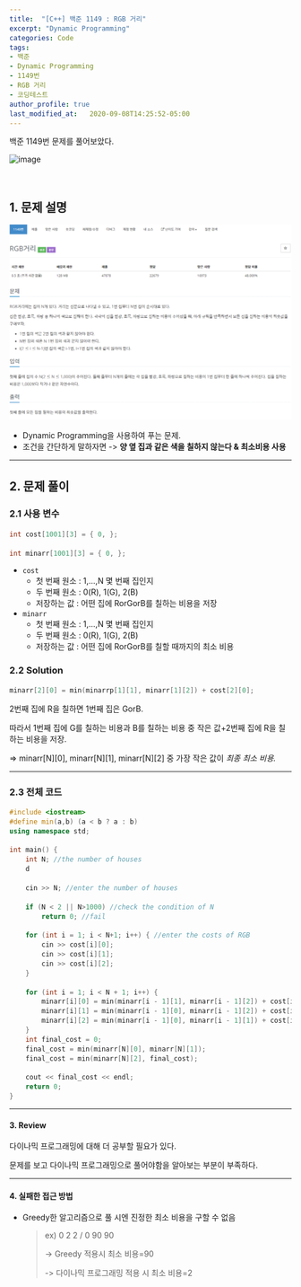 ```yaml
---
title:  "[C++] 백준 1149 : RGB 거리"
excerpt: "Dynamic Programming"
categories: Code
tags: 
- 백준
- Dynamic Programming
- 1149번
- RGB 거리
- 코딩테스트
author_profile: true
last_modified_at:   2020-09-08T14:25:52-05:00
---
```


백준 1149번 문제를 풀어보았다.

![image](https://user-images.githubusercontent.com/37764581/104123691-06d5c100-5390-11eb-85be-4a3c0939a4f7.png)

<br>

## 1. 문제 설명

<img src="/assets/images/posts/1149.png">

+ Dynamic Programming을 사용하여 푸는 문제.
+ 조건을 간단하게 말하자면 -> **양 옆 집과 같은 색을 칠하지 않는다 & 최소비용 사용**

---

## 2. 문제 풀이

### 2.1 사용 변수

```cpp
int cost[1001][3] = { 0, };

int minarr[1001][3] = { 0, };
```

+ `cost`
  + 첫 번째 원소 : 1,...,N 몇 번째 집인지
  + 두 번째 원소 : 0(R), 1(G), 2(B)
  + 저장하는 값 : 어떤 집에 RorGorB를 칠하는 비용을 저장
+ `minarr`
  + 첫 번째 원소 : 1,...,N 몇 번째 집인지
  + 두 번째 원소 : 0(R), 1(G), 2(B)
  + 저장하는 값 : 어떤 집에 RorGorB를 칠할 때까지의 최소 비용

### 2.2 Solution

```c
minarr[2][0] = min(minarrp[1][1], minarr[1][2]) + cost[2][0];
```

2번째 집에 R을 칠하면 1번째 집은 GorB.

따라서 1번째 집에 G를 칠하는 비용과 B를 칠하는 비용 중 작은 값+2번째 집에 R을 칠하는 비용을 저장.

=> minarr[N][0], minarr[N][1], minarr[N][2] 중 가장 작은 값이 *최종 최소 비용.*

---

### 2.3 전체 코드

```cpp
#include <iostream>
#define min(a,b) (a < b ? a : b)
using namespace std;

int main() {
	int N; //the number of houses
	d

	cin >> N; //enter the number of houses

	if (N < 2 || N>1000) //check the condition of N
		return 0; //fail

	for (int i = 1; i < N+1; i++) { //enter the costs of RGB
		cin >> cost[i][0];
		cin >> cost[i][1];
		cin >> cost[i][2];
	}

	for (int i = 1; i < N + 1; i++) {
		minarr[i][0] = min(minarr[i - 1][1], minarr[i - 1][2]) + cost[i][0]; //current house : R
		minarr[i][1] = min(minarr[i - 1][0], minarr[i - 1][2]) + cost[i][1]; //current house : G
		minarr[i][2] = min(minarr[i - 1][0], minarr[i - 1][1]) + cost[i][2]; //current house : B
	}
	int final_cost = 0;
	final_cost = min(minarr[N][0], minarr[N][1]);
	final_cost = min(minarr[N][2], final_cost);

	cout << final_cost << endl;
	return 0;
}
```

---
#### 3. Review

다이나믹 프로그래밍에 대해 더 공부할 필요가 있다.

문제를 보고 다이나믹 프로그래밍으로 풀어야함을 알아보는 부분이 부족하다.

---

#### 4. 실패한 접근 방법

+ Greedy한 알고리즘으로 풀 시엔 진정한 최소 비용을 구할 수 없음
  
  > ex)
  > 0 2 2 / 0 90 90
  > 
  > -> Greedy 적용시 최소 비용=90
  > 
  > -> 다이나믹 프로그래밍 적용 시 최소 비용=2

